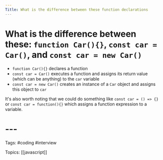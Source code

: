 ```yaml
---
Title: What is the difference between these function declarations
---
```


# What is the difference between these: `function Car(){}`, `const car = Car()`, and `const car = new Car()`

-   `function Car(){}` declares a function
-   `const car = Car()` executes a function and assigns its return value (which can be anything) to the `car` variable
-   `const car = new Car()` creates an instance of a `Car` object and assigns this object to `car`

It's also worth noting that we could do something like `const car = () => {}` or `const car = function(){}` which assigns a function expression to a variable.
# ---

Tags: #coding #interview

Topics: [[javascript]] 

